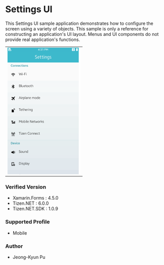 # Settings UI

This Settings UI sample application demonstrates how to configure the screen using a variety of objects. This sample is only a reference for constructing an application's UI layout. Menus and UI components do not provide real application's functions.

<table>
<tr>
<td>
<center><img src='Settings.png' height=400></center>
</td>
</tr>
</table>

### Verified Version
* Xamarin.Forms : 4.5.0
* Tizen.NET : 6.0.0
* Tizen.NET.SDK : 1.0.9


### Supported Profile
* Mobile

### Author
* Jeong-Kyun Pu
